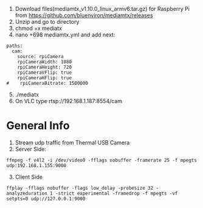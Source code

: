 1. Download files(mediamtx_v1.10.0_linux_armv6.tar.gz) for Raspberry Pi from https://github.com/bluenviron/mediamtx/releases
2. Unzip and go to directory
3. chmod +x mediatx
4. nano +698 mediamtx.yml and add next:
```
paths:
  cam:
    source: rpiCamera
    rpiCameraWidth: 1080
    rpiCameraHeight: 720
    rpiCameraVFlip: true
    rpiCameraHFlip: true
#    rpiCameraBitrate: 1500000
```
5. ./mediatx
6. On VLC type rtsp://192.168.1.187:8554/cam


# General Info
1. Stream udp traffic from Thermal USB Camera
2. Server Side:
```
ffmpeg -f v4l2 -i /dev/video0 -fflags nobuffer -framerate 25 -f mpegts udp:192.168.1.155:9000
```
3. Client Side
```
ffplay -fflags nobuffer -flags low_delay -probesize 32 -analyzeduration 1 -strict experimental -framedrop -f mpegts -vf setpts=0 udp://127.0.0.1:9000
```
